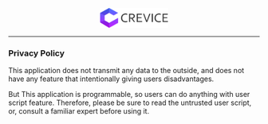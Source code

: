 <style>
img#crevice_logo {
    height: 40px;
}
</style>

<p align="center"> 
<img id="crevice_logo" src="images/logo.png" alt="logo">
</p>

---

### Privacy Policy

This application does not transmit any data to the outside, and does not have any feature that intentionally giving users disadvantages. 

But This application is programmable, so users can do anything with user script feature. Therefore, please be sure to read the untrusted user script, or, consult a familiar expert before using it.
